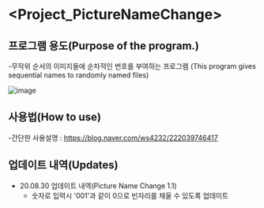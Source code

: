 # <Project_PictureNameChange>
## 프로그램 용도(Purpose of the program.)
-무작위 순서의 이미지들에 순차적인 번호를 부여하는 프로그램
(This program gives sequential names to randomly named files)

![image](https://user-images.githubusercontent.com/61686603/134671598-b98bb216-91f7-47b6-9a27-337a37335632.png)


## 사용법(How to use)
-간단한 사용설명 : https://blog.naver.com/ws4232/222039746417

## 업데이트 내역(Updates)
- 20.08.30 업데이트 내역(Picture Name Change 1.1)
  - 숫자로 입력시 '001'과 같이 0으로 빈자리를 채울 수 있도록 업데이트
